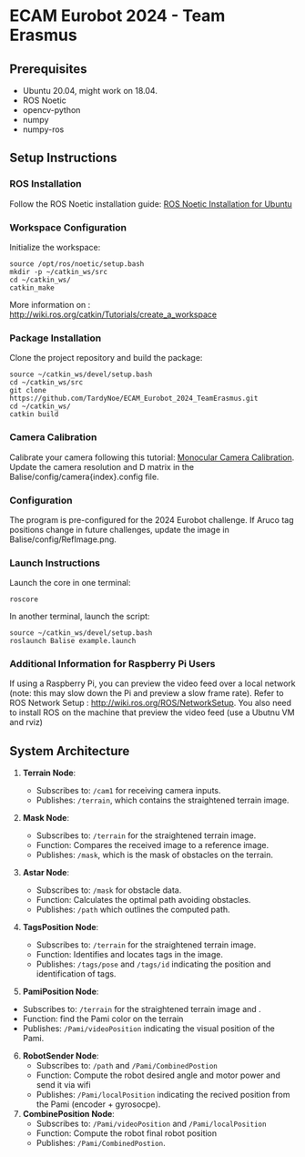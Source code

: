 # ECAM Eurobot 2024 - Team Erasmus

## Prerequisites
* Ubuntu 20.04, might work on 18.04. 
* ROS Noetic
* opencv-python
* numpy
* numpy-ros
## Setup Instructions
### ROS Installation
Follow the ROS Noetic installation guide: [ROS Noetic Installation for Ubuntu](http://wiki.ros.org/noetic/Installation/Ubuntu)  
### Workspace Configuration
Initialize the workspace:
```
source /opt/ros/noetic/setup.bash
mkdir -p ~/catkin_ws/src
cd ~/catkin_ws/
catkin_make
```
More information on : http://wiki.ros.org/catkin/Tutorials/create_a_workspace

### Package Installation
Clone the project repository and build the package:
```
source ~/catkin_ws/devel/setup.bash
cd ~/catkin_ws/src
git clone https://github.com/TardyNoe/ECAM_Eurobot_2024_TeamErasmus.git
cd ~/catkin_ws/
catkin build
```
### Camera Calibration
Calibrate your camera following this tutorial: [Monocular Camera Calibration](http://wiki.ros.org/camera_calibration/Tutorials/MonocularCalibration).  
Update the camera resolution and D matrix in the Balise/config/camera{index}.config file.

### Configuration
The program is pre-configured for the 2024 Eurobot challenge.
If Aruco tag positions change in future challenges, update the image in Balise/config/RefImage.png.

### Launch Instructions
Launch the core in one terminal:
```
roscore
```
In another terminal, launch the script:

```
source ~/catkin_ws/devel/setup.bash
roslaunch Balise example.launch
```
### Additional Information for Raspberry Pi Users
If using a Raspberry Pi, you can preview the video feed over a local network (note: this may slow down the Pi and preview a slow frame rate). 
Refer to ROS Network Setup : http://wiki.ros.org/ROS/NetworkSetup. You also need to install ROS on the machine that preview the video feed (use a Ubutnu VM and rviz)

## System Architecture

1. **Terrain Node**: 
   - Subscribes to: `/cam1` for receiving camera inputs.
   - Publishes: `/terrain`, which contains the straightened terrain image.

2. **Mask Node**: 
   - Subscribes to: `/terrain` for the straightened terrain image.
   - Function: Compares the received image to a reference image.
   - Publishes: `/mask`, which is the mask of obstacles on the terrain.

3. **Astar Node**: 
   - Subscribes to: `/mask` for obstacle data.
   - Function: Calculates the optimal path avoiding obstacles.
   - Publishes: `/path` which outlines the computed path.

4. **TagsPosition Node**: 
   - Subscribes to: `/terrain` for the straightened terrain image.
   - Function: Identifies and locates tags in the image.
   - Publishes: `/tags/pose` and `/tags/id` indicating the position and identification of tags.
5. **PamiPosition Node**:
  - Subscribes to: `/terrain` for the straightened terrain image and .
  - Function: find the Pami color on the terrain
  - Publishes: `/Pami/videoPosition` indicating the visual position of the Pami.
6. **RobotSender Node**: 
   - Subscribes to: `/path` and `/Pami/CombinedPostion`
   - Function: Compute the robot desired angle and motor power and send it via wifi
   - Publishes: `/Pami/localPosition` indicating the recived position from the Pami (encoder + gyrosocpe).
6. **CombinePosition Node**: 
   - Subscribes to: `/Pami/videoPosition` and `/Pami/localPosition`
   - Function: Compute the robot final robot position
   - Publishes: `/Pami/CombinedPostion`. 
